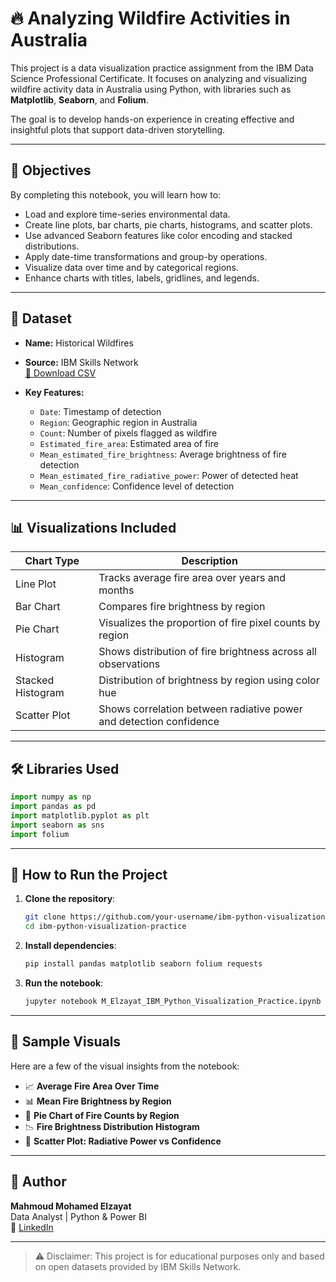 # 🔥 Analyzing Wildfire Activities in Australia

This project is a data visualization practice assignment from the IBM Data Science Professional Certificate. It focuses on analyzing and visualizing wildfire activity data in Australia using Python, with libraries such as **Matplotlib**, **Seaborn**, and **Folium**.

The goal is to develop hands-on experience in creating effective and insightful plots that support data-driven storytelling.

---

## 🎯 Objectives

By completing this notebook, you will learn how to:

- Load and explore time-series environmental data.
- Create line plots, bar charts, pie charts, histograms, and scatter plots.
- Use advanced Seaborn features like color encoding and stacked distributions.
- Apply date-time transformations and group-by operations.
- Visualize data over time and by categorical regions.
- Enhance charts with titles, labels, gridlines, and legends.

---

## 📁 Dataset

- **Name:** Historical Wildfires
- **Source:** IBM Skills Network  
  [🔗 Download CSV](https://cf-courses-data.s3.us.cloud-object-storage.appdomain.cloud/IBMDeveloperSkillsNetwork-DV0101EN-SkillsNetwork/Data%20Files/Historical_Wildfires.csv)

- **Key Features:**
  - `Date`: Timestamp of detection
  - `Region`: Geographic region in Australia
  - `Count`: Number of pixels flagged as wildfire
  - `Estimated_fire_area`: Estimated area of fire
  - `Mean_estimated_fire_brightness`: Average brightness of fire detection
  - `Mean_estimated_fire_radiative_power`: Power of detected heat
  - `Mean_confidence`: Confidence level of detection

---

## 📊 Visualizations Included

| Chart Type     | Description                                                                 |
|----------------|-----------------------------------------------------------------------------|
| Line Plot      | Tracks average fire area over years and months                              |
| Bar Chart      | Compares fire brightness by region                                           |
| Pie Chart      | Visualizes the proportion of fire pixel counts by region                    |
| Histogram      | Shows distribution of fire brightness across all observations               |
| Stacked Histogram | Distribution of brightness by region using color hue                    |
| Scatter Plot   | Shows correlation between radiative power and detection confidence          |

---

## 🛠️ Libraries Used

```python
import numpy as np
import pandas as pd
import matplotlib.pyplot as plt
import seaborn as sns
import folium
```

---

## 🚀 How to Run the Project

1. **Clone the repository**:
   ```bash
   git clone https://github.com/your-username/ibm-python-visualization-practice.git
   cd ibm-python-visualization-practice
   ```

2. **Install dependencies**:
   ```bash
   pip install pandas matplotlib seaborn folium requests
   ```

3. **Run the notebook**:
   ```bash
   jupyter notebook M_Elzayat_IBM_Python_Visualization_Practice.ipynb
   ```

---

## 📌 Sample Visuals

Here are a few of the visual insights from the notebook:

- 📈 **Average Fire Area Over Time**
- 📊 **Mean Fire Brightness by Region**
- 🥧 **Pie Chart of Fire Counts by Region**
- 📉 **Fire Brightness Distribution Histogram**
- 🔬 **Scatter Plot: Radiative Power vs Confidence**

---

## 👤 Author

**Mahmoud Mohamed Elzayat**  
Data Analyst | Python & Power BI  
📍 [LinkedIn](https://www.linkedin.com/in/mahmoud-elzayat-data-analysis)  

---

> ⚠️ Disclaimer: This project is for educational purposes only and based on open datasets provided by IBM Skills Network.
